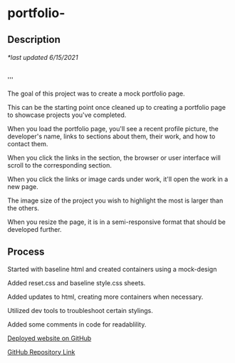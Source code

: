 # portfolio-

## Description

###### *last updated 6/15/2021
'''

The goal of this project was to create a mock portfolio page.

This can be the starting point once cleaned up to creating a portfolio page to showcase projects you've completed. 

When you load the portfolio page, you'll see a recent profile picture, the developer's name, links to sections about them, their work, and how to contact them.

When you click the links in the section, the browser or user interface will scroll to the corresponding section.

When you click the links or image cards under work, it'll open the work in a new page. 

The image size of the project you wish to highlight the most is larger than the others.

When you resize the page, it is in a semi-responsive format that should be developed further. 

## Process

Started with baseline html and created containers using a mock-design

Added reset.css and baseline style.css sheets.

Added updates to html, creating more containers when necessary.

Utilized dev tools to troubleshoot certain stylings.

Added some comments in code for readablility.







[Deployed website on GitHub]()


[GitHub Repository Link]()